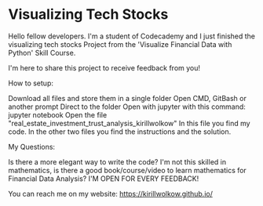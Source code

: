 # Visualizing Tech Stocks

Hello fellow developers. I'm a student of Codecademy and I just finished the visualizing tech stocks Project from the 'Visualize Financial Data with Python' Skill Course.

I'm here to share this project to receive feedback from you!

How to setup:

Download all files and store them in a single folder
Open CMD, GitBash or another prompt
Direct to the folder
Open with jupyter with this command: jupyter notebook
Open the file "real_estate_investment_trust_analysis_kirillwolkow"
In this file you find my code. In the other two files you find the instructions and the solution.

My Questions:

Is there a more elegant way to write the code?
I'm not this skilled in mathematics, is there a good book/course/video to learn mathematics for Financial Data Analysis?
I'M OPEN FOR EVERY FEEDBACK!

You can reach me on my website: https://kirillwolkow.github.io/
